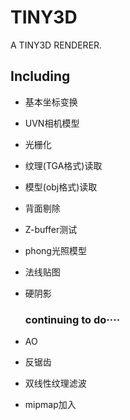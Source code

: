 # TINY3D
A TINY3D RENDERER.

## Including

- 基本坐标变换
- UVN相机模型


- 光栅化

- 纹理(TGA格式)读取

- 模型(obj格式)读取

- 背面剔除

- Z-buffer测试

- phong光照模型

- 法线贴图

- 硬阴影

  ### continuing to do····

- AO

- 反锯齿

- 双线性纹理滤波

- mipmap加入